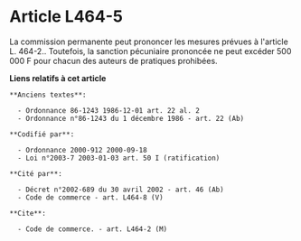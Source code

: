 # Article L464-5

La commission permanente peut prononcer les mesures prévues à l'article L. 464-2.. Toutefois, la sanction pécuniaire
prononcée ne peut excéder 500 000 F pour chacun des auteurs de pratiques prohibées.

**Liens relatifs à cet article**

	**Anciens textes**:

	  - Ordonnance 86-1243 1986-12-01 art. 22 al. 2
	  - Ordonnance n°86-1243 du 1 décembre 1986 - art. 22 (Ab)

	**Codifié par**:

	  - Ordonnance 2000-912 2000-09-18
	  - Loi n°2003-7 2003-01-03 art. 50 I (ratification)

	**Cité par**:

	  - Décret n°2002-689 du 30 avril 2002 - art. 46 (Ab)
	  - Code de commerce - art. L464-8 (V)

	**Cite**:

	  - Code de commerce. - art. L464-2 (M)
